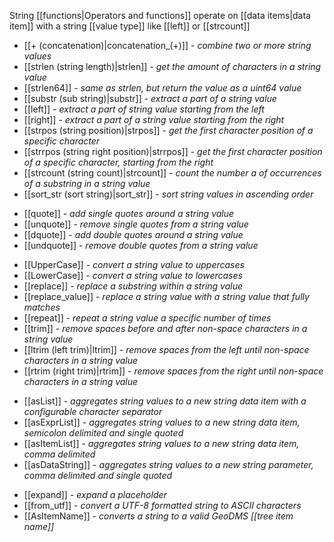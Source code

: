 String [[functions|Operators and functions]] operate on [[data items|data item]] with a string [[value type]] like [[left]] or [[strcount]]

-   [[+ (concatenation)|concatenation_(+)]] - *combine two or more string values*
-   [[strlen (string length)|strlen]] - *get the amount of characters in a string value*
-   [[strlen64]] - *same as strlen, but return the value as a uint64 value*
-   [[substr (sub string)|substr]] - *extract a part of a string value*
-   [[left]] - *extract a part of string value starting from the left*
-   [[right]] - *extract a part of a string value starting from the right*
-   [[strpos (string position)|strpos]] - *get the first character position of a specific character*
-   [[strrpos (string right position)|strrpos]] - *get the first character position of a specific character, starting from the right*
-   [[strcount (string count)|strcount]] - *count the number a of occurrences of a substring in a string value*
-   [[sort_str (sort string)|sort_str]] - *sort string values in ascending order*

<!-- -->

-   [[quote]] - *add single quotes around a string value*
-   [[unquote]] - *remove single quotes from a string value*
-   [[dquote]] - *add double quotes around a string value*
-   [[undquote]] - *remove double quotes from a string value*

<!-- -->

-   [[UpperCase]] - *convert a string value to uppercases*
-   [[LowerCase]] - *convert a string value to lowercases*
-   [[replace]] - *replace a substring within a string value*
-   [[replace_value]] - *replace a string value with a string value that fully matches*
-   [[repeat]] - *repeat a string value a specific number of times*
-   [[trim]] - *remove spaces before and after non-space characters in a string value*
-   [[ltrim (left trim)|ltrim]] - *remove spaces from the left until non-space characters in a string value*
-   [[rtrim (right trim)|rtrim]] - *remove spaces from the right until non-space characters in a string value*

<!-- -->

-   [[asList]] - *aggregates string values to a new string data item with a configurable character separator*
-   [[asExprList]] - *aggregates string values to a new string data item, semicolon delimited and single quoted*
-   [[asItemList]] - *aggregates string values to a new string data item, comma delimited*
-   [[asDataString]] - *aggregates string values to a new string parameter, comma delimited and single quoted*

<!-- -->

-   [[expand]] - *expand a placeholder*
-   [[from_utf]] - *convert a UTF-8 formatted string to ASCII characters*
-   [[AsItemName]] - *converts a string to a valid GeoDMS [[tree item name]]*